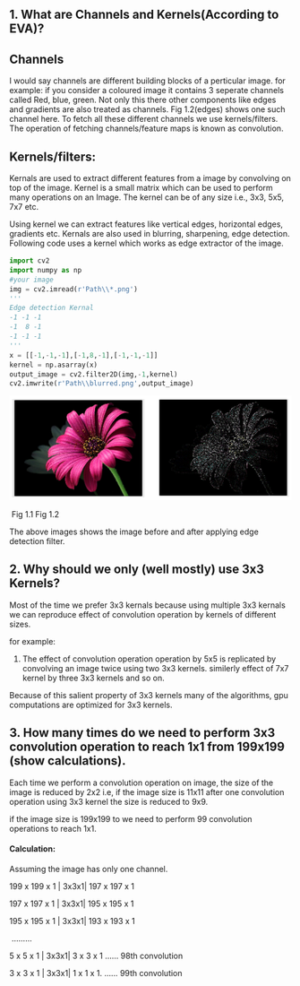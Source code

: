 

## 1. What are Channels and Kernels(According to EVA)?

## Channels

 I would say channels are different building blocks of a perticular image. 
for example:
if you consider a coloured image it contains 3 seperate channels called Red, blue, green. Not only this 
there other components like edges and gradients are also treated as channels. Fig 1.2(edges) shows one such channel here. To fetch all these different channels we use kernels/filters. The operation of fetching channels/feature maps is known as convolution.

## Kernels/filters: 

Kernals are used to extract different features from a image by convolving on top of the image. Kernel is a small matrix which can be used to perform many operations on an Image. The kernel can be of any size i.e., 3x3, 5x5, 7x7 etc. 

Using kernel we can extract features like vertical edges, horizontal edges, gradients etc. Kernals are also used in blurring, sharpening, edge detection. Following code uses a kernel which works as edge extractor of the image.

```python
import cv2
import numpy as np
#your image
img = cv2.imread(r'Path\\*.png')
'''
Edge detection Kernal
-1 -1 -1 
-1  8 -1
-1 -1 -1
'''
x = [[-1,-1,-1],[-1,8,-1],[-1,-1,-1]]
kernel = np.asarray(x)
output_image = cv2.filter2D(img,-1,kernel)
cv2.imwrite(r'Path\\blurred.png',output_image) 

```



![Kernel](Kernel.png)

​                                                             Fig 1.1                                                      Fig 1.2

The above images shows the image before and after applying edge detection filter.​                               



## 2. Why should we only (well mostly) use 3x3 Kernels?

Most of the time we prefer 3x3 kernals because using multiple 3x3 kernals we can reproduce effect of convolution operation by kernels of different sizes.

for example:

1) The effect of convolution operation  operation by 5x5 is replicated by convolving an image twice using  two 3x3 kernels. similerly effect of 7x7 kernel by three 3x3 kernels and so on.

Because of this salient property of 3x3 kernels many of the algorithms, gpu computations are optimized for 3x3 kernels.  



## 3. How many times do we need to perform 3x3 convolution operation to reach 1x1 from 199x199 (show calculations).

Each time we perform a convolution operation on image, the size of the image is reduced by 2x2 i.e, if the image size is 11x11 after one convolution operation using 3x3 kernel the size is reduced to 9x9.

if the image size is 199x199 to we need to perform 99 convolution operations to reach 1x1.

#### Calculation:

Assuming the image has only one channel.

 199 x 199 x 1 | 3x3x1| 197 x 197 x 1

 197 x 197 x 1 | 3x3x1| 195 x 195 x 1

 195 x 195 x 1 | 3x3x1| 193 x 193 x 1

​                           ……...

5 x 5 x 1           | 3x3x1|         3 x 3 x 1      …… 98th convolution

3 x 3 x 1           | 3x3x1|         1 x 1 x 1.     …… 99th convolution



 